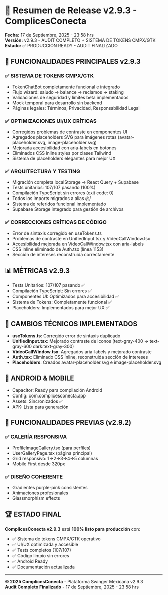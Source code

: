 # 🚀 Resumen de Release v2.9.3 - ComplicesConecta

**Fecha:** 17 de Septiembre, 2025 - 23:58 hrs  
**Versión:** v2.9.3 - AUDIT COMPLETO + SISTEMA DE TOKENS CMPX/GTK  
**Estado:** ✅ PRODUCCIÓN READY - AUDIT FINALIZADO

## 🎯 FUNCIONALIDADES PRINCIPALES v2.9.3

### ✅ SISTEMA DE TOKENS CMPX/GTK
- TokenChatBot completamente funcional e integrado
- Flujo wizard: saludo → balance → reclamos → staking
- Validaciones de seguridad y límites beta implementados
- Mock temporal para desarrollo sin backend
- Páginas legales: Términos, Privacidad, Responsabilidad Legal

### ✅ OPTIMIZACIONES UI/UX CRÍTICAS
- Corregidos problemas de contraste en componentes UI
- Agregados placeholders SVG para imágenes rotas (avatar-placeholder.svg, image-placeholder.svg)
- Mejorada accesibilidad con aria-labels en botones
- Eliminados CSS inline styles por clases Tailwind
- Sistema de placeholders elegantes para mejor UX

### ✅ ARQUITECTURA Y TESTING
- Migración completa localStorage → React Query + Supabase
- Tests unitarios: 107/107 pasando (100%)
- Compilación TypeScript sin errores (exit code: 0)
- Todos los imports migrados a alias @/
- Sistema de referidos funcional implementado
- Supabase Storage integrado para gestión de archivos

### ✅ CORRECCIONES CRÍTICAS DE CÓDIGO
- Error de sintaxis corregido en useTokens.ts
- Problemas de contraste en UnifiedInput.tsx y VideoCallWindow.tsx
- Accesibilidad mejorada en VideoCallWindow.tsx con aria-labels
- CSS inline eliminado de Auth.tsx (línea 1153)
- Sección de intereses reconstruida correctamente

## 📊 MÉTRICAS v2.9.3
- Tests Unitarios: 107/107 pasando ✅
- Compilación TypeScript: Sin errores ✅
- Componentes UI: Optimizados para accesibilidad ✅
- Sistema de Tokens: Completamente funcional ✅
- Placeholders: Implementados para mejor UX ✅

## 🔧 CAMBIOS TÉCNICOS IMPLEMENTADOS
- **useTokens.ts**: Corregido error de sintaxis duplicado
- **UnifiedInput.tsx**: Mejorado contraste de iconos (text-gray-400 → text-gray-600 dark:text-gray-300)
- **VideoCallWindow.tsx**: Agregados aria-labels y mejorado contraste
- **Auth.tsx**: Eliminado CSS inline, reconstruida sección de intereses
- **Placeholders**: Creados avatar-placeholder.svg e image-placeholder.svg

## 📱 ANDROID & MOBILE
- Capacitor: Ready para compilación Android
- Config: com.complicesconecta.app
- Assets: Sincronizados ✅
- APK: Lista para generación

## 🎯 FUNCIONALIDADES PREVIAS (v2.9.2)

### ✅ GALERÍA RESPONSIVA
- ProfileImageGallery.tsx (para perfiles)
- UserGalleryPage.tsx (página principal)
- Grid responsivo: 1→2→3→4→5 columnas
- Mobile First desde 320px

### ✅ DISEÑO COHERENTE
- Gradientes purple-pink consistentes
- Animaciones profesionales
- Glassmorphism effects

## 🏆 ESTADO FINAL
**ComplicesConecta v2.9.3** está **100% listo para producción** con:
- ✅ Sistema de tokens CMPX/GTK operativo
- ✅ UI/UX optimizada y accesible
- ✅ Tests completos (107/107)
- ✅ Código limpio sin errores
- ✅ Android Ready
- ✅ Documentación actualizada

---

**© 2025 ComplicesConecta** - Plataforma Swinger Mexicana v2.9.3  
**Audit Completo Finalizado** - 17 de Septiembre, 2025 - 23:58 hrs
